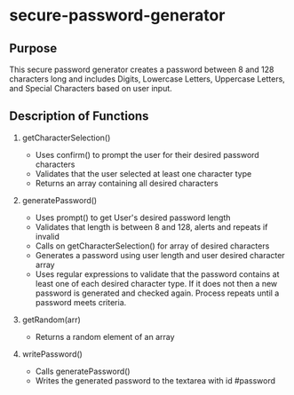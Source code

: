 # secure-password-generator

## Purpose
This secure password generator creates a password between 8 and 128 characters long and includes Digits, Lowercase Letters, Uppercase Letters, and Special Characters based on user input.

## Description of Functions

1. getCharacterSelection() 
    - Uses confirm() to prompt the user for their desired password characters
    - Validates that the user selected at least one character type
    - Returns an array containing all desired characters

2. generatePassword()
    - Uses prompt() to get User's desired password length
    - Validates that length is between 8 and 128, alerts and repeats if invalid
    - Calls on getCharacterSelection() for array of desired characters
    - Generates a password using user length and user desired character array
    - Uses regular expressions to validate that the password contains at least 
    one of each desired character type. If it does not then a new password is generated
    and checked again. Process repeats until a password meets criteria.

3. getRandom(arr)
    - Returns a random element of an array

4. writePassword() 
    - Calls generatePassword()
    - Writes the generated password to the textarea with id #password
